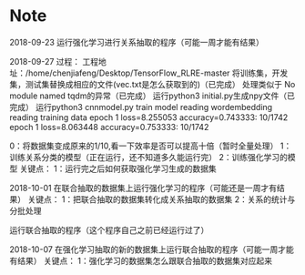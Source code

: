 # Note

2018-09-23
运行强化学习进行关系抽取的程序（可能一周才能有结果）

2018-09-27
过程：
工程地址：/home/chenjiafeng/Desktop/TensorFlow_RLRE-master
将训练集，开发集，测试集替换成相应的文件(vec.txt是怎么获取到的)（已完成）
处理类似于 No module named tqdm的异常（已完成）
运行python3 initial.py生成npy文件（已完成）
运行python3 cnnmodel.py
  train model
  reading wordembedding
  reading training data
  epoch 1 loss=8.255053 accuracy=0.743333:   10/1742
  epoch 1 loss=8.063448 accuracy=0.753333:   10/1742

0：将数据集变成原来的1/10,看一下效率是否可以提高十倍（暂时全量处理）
1：训练关系分类的模型（正在运行，还不知道多久能运行完）
2：训练强化学习的模型
关键点：
1：运行完之后如何获取强化学习生成的数据集


2018-10-01
在联合抽取的数据集上运行强化学习的程序（可能还是一周才有结果）
关键点：
1：把联合抽取的数据集转化成关系抽取的数据集
2：关系的统计与分批处理


运行联合抽取的程序（这个程序自己之前已经运行过了）


2018-10-07
在强化学习抽取的新的数据集上运行联合抽取的程序（可能一周才能有结果）
关键点：
1：强化学习的数据集怎么跟联合抽取的数据集对应起来
